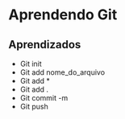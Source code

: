 # Aprendendo Git

## Aprendizados 
* Git init
* Git add nome_do_arquivo
* Git add *
* Git add .
* Git commit -m
* Git push
